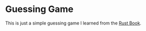 # Guessing Game

This is just a simple guessing game I learned from the [Rust Book](https://doc.rust-lang.org/book/title-page.html).

